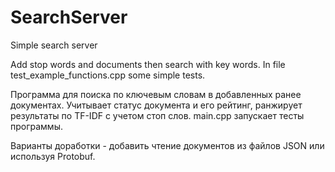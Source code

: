# SearchServer
Simple search server

Add stop words and documents then search with key words.
In file test_example_functions.cpp some simple tests.

Программа для поиска по ключевым словам в добавленных ранее документах. Учитывает статус документа и его рейтинг, ранжирует результаты по TF-IDF с учетом стоп слов.
main.cpp запускает тесты программы.

Варианты доработки - добавить чтение документов из файлов JSON или используя Protobuf.
